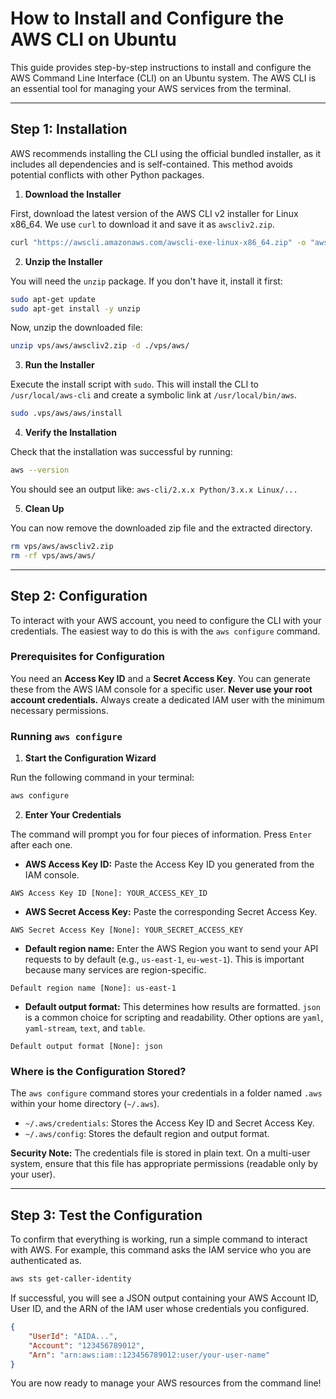 # How to Install and Configure the AWS CLI on Ubuntu

This guide provides step-by-step instructions to install and configure the AWS Command Line Interface (CLI) on an Ubuntu system. The AWS CLI is an essential tool for managing your AWS services from the terminal.

---

## Step 1: Installation

AWS recommends installing the CLI using the official bundled installer, as it includes all dependencies and is self-contained. This method avoids potential conflicts with other Python packages.

1.  **Download the Installer**

First, download the latest version of the AWS CLI v2 installer for Linux x86_64. We use `curl` to download it and save it as `awscliv2.zip`.

```bash
curl "https://awscli.amazonaws.com/awscli-exe-linux-x86_64.zip" -o "awscliv2.zip"
```

2.  **Unzip the Installer**

You will need the `unzip` package. If you don't have it, install it first:

```bash
sudo apt-get update
sudo apt-get install -y unzip
```

Now, unzip the downloaded file:

```bash
unzip vps/aws/awscliv2.zip -d ./vps/aws/
```

3.  **Run the Installer**

Execute the install script with `sudo`. This will install the CLI to `/usr/local/aws-cli` and create a symbolic link at `/usr/local/bin/aws`.

```bash
sudo .vps/aws/aws/install
```

4.  **Verify the Installation**

Check that the installation was successful by running:

```bash
aws --version
```

You should see an output like: `aws-cli/2.x.x Python/3.x.x Linux/...`

5.  **Clean Up**

You can now remove the downloaded zip file and the extracted directory.

```bash
rm vps/aws/awscliv2.zip
rm -rf vps/aws/aws/
```

---

## Step 2: Configuration

To interact with your AWS account, you need to configure the CLI with your credentials. The easiest way to do this is with the `aws configure` command.

### Prerequisites for Configuration

You need an **Access Key ID** and a **Secret Access Key**. You can generate these from the AWS IAM console for a specific user. **Never use your root account credentials.** Always create a dedicated IAM user with the minimum necessary permissions.

### Running `aws configure`

1.  **Start the Configuration Wizard**

Run the following command in your terminal:

```bash
aws configure
```

2.  **Enter Your Credentials**

The command will prompt you for four pieces of information. Press `Enter` after each one.

*   **AWS Access Key ID:** Paste the Access Key ID you generated from the IAM console.

```
AWS Access Key ID [None]: YOUR_ACCESS_KEY_ID
```

*   **AWS Secret Access Key:** Paste the corresponding Secret Access Key.
    
```
AWS Secret Access Key [None]: YOUR_SECRET_ACCESS_KEY
```

*   **Default region name:** Enter the AWS Region you want to send your API requests to by default (e.g., `us-east-1`, `eu-west-1`). This is important because many services are region-specific.
    
```
Default region name [None]: us-east-1
```

*   **Default output format:** This determines how results are formatted. `json` is a common choice for scripting and readability. Other options are `yaml`, `yaml-stream`, `text`, and `table`.
    
```
Default output format [None]: json
```

### Where is the Configuration Stored?

The `aws configure` command stores your credentials in a folder named `.aws` within your home directory (`~/.aws`).

*   `~/.aws/credentials`: Stores the Access Key ID and Secret Access Key.
*   `~/.aws/config`: Stores the default region and output format.

**Security Note:** The credentials file is stored in plain text. On a multi-user system, ensure that this file has appropriate permissions (readable only by your user).

---

## Step 3: Test the Configuration

To confirm that everything is working, run a simple command to interact with AWS. For example, this command asks the IAM service who you are authenticated as.

```bash
aws sts get-caller-identity
```

If successful, you will see a JSON output containing your AWS Account ID, User ID, and the ARN of the IAM user whose credentials you configured.

```json
{
    "UserId": "AIDA...",
    "Account": "123456789012",
    "Arn": "arn:aws:iam::123456789012:user/your-user-name"
}
```

You are now ready to manage your AWS resources from the command line!
